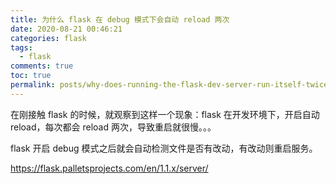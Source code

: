 ```yaml
---
title: 为什么 flask 在 debug 模式下会自动 reload 两次
date: 2020-08-21 00:46:21
categories: flask
tags:
  - flask
comments: true
toc: true
permalink: posts/why-does-running-the-flask-dev-server-run-itself-twice/
---
```


在刚接触 flask 的时候，就观察到这样一个现象：flask 在开发环境下，开启自动 reload，每次都会 reload 两次，导致重启就很慢。。。

flask 开启 debug 模式之后就会自动检测文件是否有改动，有改动则重启服务。



<!-- more -->
https://flask.palletsprojects.com/en/1.1.x/server/
